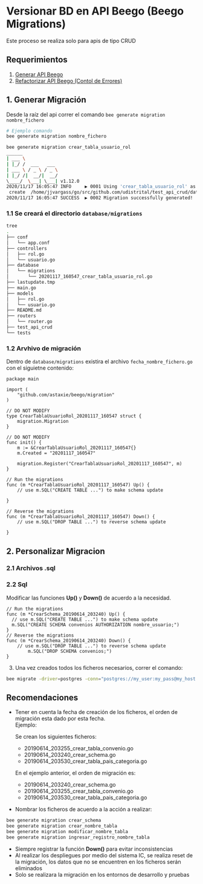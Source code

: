 # Versionar BD en API Beego (Beego Migrations)
Este proceso se realiza solo para apis de tipo CRUD

## Requerimientos
1. [Generar API Beego](generar_api.md)
2. [Refactorizar API Beego (Contol de Errores)](control_error_json_crud.md)


## 1. Generar Migración
Desde la raíz del api correr el comando `bee generate migration nombre_fichero`
```bash
# Ejemplo comando
bee generate migration nombre_fichero
```
```bash
bee generate migration crear_tabla_usuario_rol
______
| ___ \
| |_/ /  ___   ___
| ___ \ / _ \ / _ \
| |_/ /|  __/|  __/
\____/  \___| \___| v1.12.0
2020/11/17 16:05:47 INFO     ▶ 0001 Using 'crear_tabla_usuario_rol' as migration name
 create	 /home/jjvargass/go/src/github.com/udistrital/test_api_crud/database/migrations/20201117_160547_crear_tabla_usuario_rol.go
2020/11/17 16:05:47 SUCCESS  ▶ 0002 Migration successfully generated!
```
### 1.1 Se creará el directorio `database/migrations`   
```bash
tree
.
├── conf
│   └── app.conf
├── controllers
│   ├── rol.go
│   └── usuario.go
├── database
│   └── migrations
│       └── 20201117_160547_crear_tabla_usuario_rol.go
├── lastupdate.tmp
├── main.go
├── models
│   ├── rol.go
│   └── usuario.go
├── README.md
├── routers
│   └── router.go
├── test_api_crud
└── tests
```
### 1.2 Arvhivo de migración
Dentro de `database/migrations` existira el archivo `fecha_nombre_fichero.go` con el siguietne contenido:

```golang
package main

import (
	"github.com/astaxie/beego/migration"
)

// DO NOT MODIFY
type CrearTablaUsuarioRol_20201117_160547 struct {
	migration.Migration
}

// DO NOT MODIFY
func init() {
	m := &CrearTablaUsuarioRol_20201117_160547{}
	m.Created = "20201117_160547"

	migration.Register("CrearTablaUsuarioRol_20201117_160547", m)
}

// Run the migrations
func (m *CrearTablaUsuarioRol_20201117_160547) Up() {
	// use m.SQL("CREATE TABLE ...") to make schema update

}

// Reverse the migrations
func (m *CrearTablaUsuarioRol_20201117_160547) Down() {
	// use m.SQL("DROP TABLE ...") to reverse schema update

}
```

## 2. Personalizar Migracion

### 2.1 Archivos .sql

### 2.2 Sql

Modificar las funciones **Up()** y **Down()** de acuerdo a la necesidad.
```golang
// Run the migrations
func (m *CrearSchema_20190614_203240) Up() {
  // use m.SQL("CREATE TABLE ...") to make schema update
  m.SQL("CREATE SCHEMA convenios AUTHORIZATION nombre_usuario;")
}
// Reverse the migrations
func (m *CrearSchema_20190614_203240) Down() {
    // use m.SQL("DROP TABLE ...") to reverse schema update
      	m.SQL("DROP SCHEMA convenios;")
}
```
3. Una vez creados todos los ficheros necesarios,  correr el comando:
```bash
bee migrate -driver=postgres -conn="postgres://my_user:my_pass@my_host:my_port/my_db?sslmode=disable&search_path=nombre_schema"
```
## Recomendaciones

- Tener en cuenta la fecha de creación de los ficheros, el orden de migración esta dado por esta fecha.  
Ejemplo:

  Se crean los siguientes ficheros:

  - 20190614_203255_crear_tabla_convenio.go
  - 20190614_203240_crear_schema.go
  - 20190614_203530_crear_tabla_pais_categoria.go

  En el ejemplo anterior, el orden de migración es:

  - 20190614_203240_crear_schema.go
  - 20190614_203255_crear_tabla_convenio.go
  - 20190614_203530_crear_tabla_pais_categoria.go


- Nombrar los ficheros de acuerdo a la acción a realizar:
```bash
bee generate migration crear_schema
bee generate migration crear_nombre_tabla
bee generate migration modificar_nombre_tabla
bee generate migration ingresar_registro_nombre_tabla
```
- Siempre registrar la función **Down()** para evitar inconsistencias
- Al realizar los despliegues por medio del sistema IC, se realiza reset de la migración, los datos que no se encuentren en los ficheros serán eliminados
- Solo se realizara la migración en los entornos de desarrollo y pruebas
